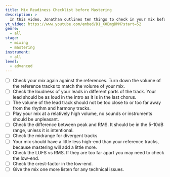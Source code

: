 ```yaml
---
title: Mix Readiness Checklist before Mastering
description: >
  In this video, Jonathan outlines ten things to check in your mix before sending it out for mastering.
yt_video: https://www.youtube.com/embed/D1_X0BmgDMM?start=52
genre:
  - all
stage:
  - mixing
  - mastering
instrument:
  - all
level:
  - advanced
---
```

- [ ] Check your mix again against the references. Turn down the volume of the reference tracks to match the volume of your mix.
- [ ] Check the loudness of your leads in different parts of the track. Your lead should be as loud in the intro as it is in the last chorus.
- [ ] The volume of the lead track should not be too close to or too far away from the rhythm and harmony tracks.
- [ ] Play your mix at a relatively high volume, no sounds or instruments should be unpleasant.
- [ ] Check the difference between peak and RMS. It should be in the 5-10dB range, unless it is intentional.
- [ ] Check the midrange for divergent tracks
- [ ] Your mix should have a little less high-end than your reference tracks, because mastering will add a little more.
- [ ] Check the LUFS vs RMS. If they are too far apart you may need to check the low-end.
- [ ] Check the crest-factor in the low-end.
- [ ] Give the mix one more listen for any technical issues.
